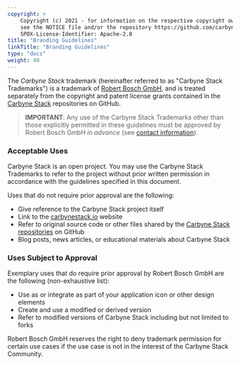 ```yaml
---
copyright: >
    Copyright (c) 2021 - for information on the respective copyright owner
    see the NOTICE file and/or the repository https://github.com/carbynestack/carbynestack.github.io.
    SPDX-License-Identifier: Apache-2.0
title: "Branding Guidelines"
linkTitle: "Branding Guidelines"
type: "docs"
weight: 40
---
```


The *Carbyne Stack* trademark (hereinafter referred to as "Carbyne Stack 
Trademarks") is a trademark of [Robert Bosch GmbH](https://www.bosch.de/), and 
is treated separately from the copyright and patent license grants contained in 
the [Carbyne Stack](https://github.com/carbynestack) repositories on GitHub. 

> **IMPORTANT**: Any use of the Carbyne Stack Trademarks other than those 
> explicitly permitted in these guidelines must be approved by Robert Bosch GmbH 
> *in advance* (see [contact information](../corporate-information)).

### Acceptable Uses

Carbyne Stack is an open project. You may use the Carbyne Stack Trademarks to 
refer to the project without prior written permission in accordance with the
guidelines specified in this document.

Uses that do not require prior approval are the following:

- Give reference to the Carbyne Stack project itself
- Link to the [carbynestack.io](https://www.carbynestack.io) website
- Refer to original source code or other files shared by the [Carbyne 
  Stack repositories](https://github.com/carbynestack) on GitHub
- Blog posts, news articles, or educational materials about Carbyne Stack
  
### Uses Subject to Approval

Exemplary uses that do require prior approval by Robert Bosch GmbH are the 
following (non-exhaustive list):

- Use as or integrate as part of your application icon or other design elements
- Create and use a modified or derived version
- Refer to modified versions of Carbyne Stack including but not limited to forks

Robert Bosch GmbH reserves the right to deny trademark permission for certain 
use cases if the use case is not in the interest of the Carbyne Stack Community.